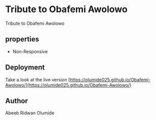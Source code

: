 # Tribute to Obafemi Awolowo
  Tribute to Obafemi Awolowo

## properties
- Non-Responsive

## Deployment
  Take a look at the live version [https://olumide025.github.io/Obafemi-Awolowo/](https://olumide025.github.io/Obafemi-Awolowo/)

## Author
  Abeeb Ridwan Olumide